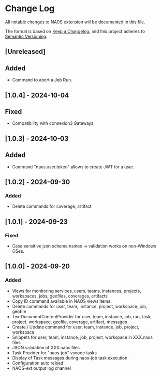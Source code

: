 # Change Log

All notable changes to NAOS extension will be documented in this file.

The format is based on [Keep a Changelog](https://keepachangelog.com/en/1.0.0/),
and this project adheres to [Semantic Versioning](https://semver.org/spec/v2.0.0.html).

## [Unreleased]

## Added

- Command to abort a Job Run.

## [1.0.4] - 2024-10-04

## Fixed

- Compatibility with connexion3 Gateways.

## [1.0.3] - 2024-10-03

## Added

- Command "naos.user.token" allows to create JWT for a user.

## [1.0.2] - 2024-09-30

### Added

- Delete commands for coverage, artifact

## [1.0.1] - 2024-09-23

### Fixed

- Case sensitive json schema names -> validation works on non-Windows OSes.

## [1.0.0] - 2024-09-20

### Added

- Views for monitoring services, users, teams, instances, projects, workspaces, jobs, geofiles, coverages, artifacts
- Copy ID command available in NAOS views items.
- Delete commands for user, team, instance, project, workspace, job, geofile
- TextDocumentContentProvider for user, team, instance, job, run, task, project, workspace, geofile, coverage, artifact, messages
- Create / Update command for user, team, instance, job, project, workspace
- Snippets for user, team, instance, job, project, workspace in XXX.naos files
- JSON validation of XXX.naos files
- Task Provider for "naos-job" vscode tasks
- Display of Task messages during naos-job task execution.
- Configuration auto reload
- NAOS-ext output log channel
